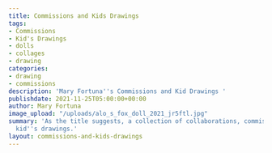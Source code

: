 ```yaml
---
title: Commissions and Kids Drawings
tags:
- Commissions
- Kid's Drawings
- dolls
- collages
- drawing
categories:
- drawing
- commissions
description: 'Mary Fortuna''s Commissions and Kid Drawings '
publishdate: 2021-11-25T05:00:00+00:00
author: Mary Fortuna
image_upload: "/uploads/alo_s_fox_doll_2021_jr5ftl.jpg"
summary: 'As the title suggests, a collection of collaborations, commissions, and
  kid''s drawings.'
layout: commissions-and-kids-drawings
---
```

